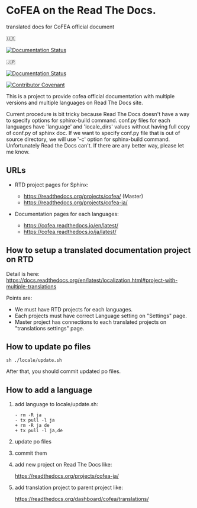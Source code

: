 # CoFEA on the Read The Docs.
translated docs for CoFEA official document

:us:

[![Documentation Status](https://readthedocs.org/projects/cofea/badge/?version=latest)](https://cofea.readthedocs.io/en/latest/?badge=latest)

:jp:

[![Documentation Status](https://readthedocs.org/projects/cofea-ja/badge/?version=latest)](https://cofea-ja.readthedocs.io/ja/latest/?badge=latest)

[![Contributor Covenant](https://img.shields.io/badge/Contributor%20Covenant-v2.0%20adopted-ff69b4.svg)](CODE_OF_CONDUCT.md)

This is a project to provide cofea official documentation with multiple versions and multiple languages on Read The Docs site.

Current procedure is bit tricky because Read The Docs doesn't have a way to specify options for sphinx-build command.
conf.py files for each languages have 'language' and 'locale_dirs' values without having full copy of conf.py of sphinx doc. If we want to specify conf.py file that is out of source directory, we will use '-c' option for sphinx-build command. Unfortunately Read the Docs can't. If there are any better way, please let me know.

## URLs

* RTD project pages for Sphinx:

  * https://readthedocs.org/projects/cofea/  (Master)
  * https://readthedocs.org/projects/cofea-ja/

* Documentation pages for each languages:

  * https://cofea.readthedocs.io/en/latest/
  * https://cofea.readthedocs.io/ja/latest/

## How to setup a translated documentation project on RTD

Detail is here: https://docs.readthedocs.org/en/latest/localization.html#project-with-multiple-translations

Points are:

* We must have RTD projects for each languages.
* Each projects must have correct Language setting on "Settings" page.
* Master project has connections to each translated projects on "translations settings" page.


## How to update po files

```
sh ./locale/update.sh
```

After that, you should commit updated po files.


## How to add a language

1. add language to locale/update.sh:

   ```
   - rm -R ja
   - tx pull -l ja
   + rm -R ja de
   + tx pull -l ja,de
   ```

2. update po files

3. commit them

4. add new project on Read The Docs like:

   https://readthedocs.org/projects/cofea-ja/

5. add translation project to parent project like:

   https://readthedocs.org/dashboard/cofea/translations/
